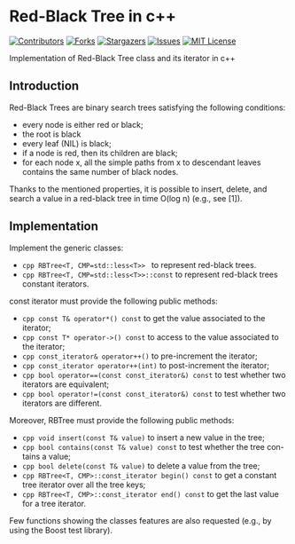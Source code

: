# Red-Black Tree in c++
<!-- PROJECT SHIELDS -->
<!--
*** I'm using markdown "reference style" links for readability.
*** Reference links are enclosed in brackets [ ] instead of parentheses ( ).
*** See the bottom of this document for the declaration of the reference variables
*** for contributors-url, forks-url, etc. This is an optional, concise syntax you may use.
*** https://www.markdownguide.org/basic-syntax/#reference-style-links
-->
[![Contributors][contributors-shield]][contributors-url]
[![Forks][forks-shield]][forks-url]
[![Stargazers][stars-shield]][stars-url]
[![Issues][issues-shield]][issues-url]
[![MIT License][license-shield]][license-url]

Implementation of Red-Black Tree class and its iterator in c++

## Introduction
Red-Black Trees are binary search trees satisfying the following conditions:
- every node is either red or black;
- the root is black
- every leaf (NIL) is black;
- if a node is red, then its children are black;
- for each node x, all the simple paths from x to descendant leaves contains the same number of black nodes.

Thanks to the mentioned properties, it is possible to insert, delete, and
search a value in a red-black tree in time O(log n) (e.g., see [1]).

## Implementation

Implement the generic classes:
- ```cpp RBTree<T, CMP=std::less<T>> ``` to represent red-black trees.
- ```cpp RBTree<T, CMP=std::less<T>>::const``` to represent red-black trees constant iterators.

const iterator must provide the following public methods:
- ```cpp const T& operator*() const``` to get the value associated to the iterator;
- ```cpp const T* operator->() const``` to access to the value associated to the iterator;
- ```cpp const_iterator& operator++()``` to pre-increment the iterator;
- ```cpp const_iterator operator++(int)``` to post-increment the iterator;
- ```cpp bool operator==(const const_iterator&) const``` to test whether two iterators are equivalent;
- ```cpp bool operator!=(const const_iterator&) const``` to test whether two iterators are different.

Moreover, RBTree must provide the following public methods:
- ```cpp void insert(const T& value)``` to insert a new value in the tree;
- ```cpp bool contains(const T& value) const``` to test whether the tree con- tains a value;
- ```cpp bool delete(const T& value)``` to delete a value from the tree;
- ```cpp RBTree<T, CMP>::const_iterator begin() const``` to get a constant tree iterator over all the tree keys;
- ```cpp RBTree<T, CMP>::const_iterator end() const``` to get the last value for a tree iterator. 

Few functions showing the classes features are also requested (e.g., by using the Boost test library).

<!-- MARKDOWN LINKS & IMAGES -->

[contributors-shield]: https://img.shields.io/github/contributors/valinsogna/c-_rbt_project.svg?style=for-the-badge

[contributors-url]: https://github.com/valinsogna/c-_rbt_project/graphs/contributors

[forks-shield]: https://img.shields.io/github/forks/valinsogna/c-_rbt_project.svg?style=for-the-badge

[forks-url]: https://github.com/valinsogna/c-_rbt_project/network/members

[stars-shield]: https://img.shields.io/github/stars/valinsogna/c-_rbt_project.svg?style=for-the-badge

[stars-url]: https://github.com/valinsogna/c-_rbt_project/stargazers

[issues-shield]: https://img.shields.io/github/issues/valinsogna/c-_rbt_project.svg?style=for-the-badge

[issues-url]: https://github.com/valinsogna/c-_rbt_project/issues

[license-shield]: https://img.shields.io/github/license/valinsogna/c-_rbt_project.svg?style=for-the-badge

[license-url]: https://github.com/valinsogna/c-_rbt_project/blob/main/LICENSE